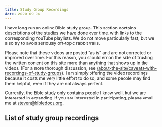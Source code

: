 ```yaml
---
title: Study Group Recordings
date: 2020-09-04
---
```


I have long run an online Bible study group. This section contains descriptions of the studies we have done over time, with links to the corresponding YouTube playlists. We do not move particularly fast, but we also try to avoid seriously off-topic rabbit trails.

Please note that these videos are posted "as is" and are not corrected or improved over time. For this reason, you should err on the side of trusting the written content on this site more than anything that shows up in the videos. (For a more thorough discussion, see [/about-the-site/caveats-with-recordings-of-study-groups](/about-the-site/caveats-with-recordings-of-study-groups)). I am simply offering the video recordings because it costs me very little effort to do so, and some people may find them helpful, even if they are not always perfect.

Currently, the Bible study only contains people I know well, but we are interested in expanding. If you are interested in participating, please email me at [steven@bibledocs.org](mailto:steven@bibledocs.org).

## List of study group recordings
